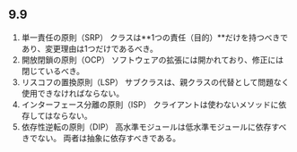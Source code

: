 ## 9.9
1. 単一責任の原則（SRP）
クラスは**1つの責任（目的）**だけを持つべきであり、変更理由は1つだけであるべき。
2. 開放閉鎖の原則（OCP）
ソフトウェアの拡張には開かれており、修正には閉じているべき。
3. リスコフの置換原則（LSP）
サブクラスは、親クラスの代替として問題なく使用できなければならない。
4. インターフェース分離の原則（ISP）
クライアントは使わないメソッドに依存してはならない。
5. 依存性逆転の原則（DIP）
高水準モジュールは低水準モジュールに依存すべきでない。
両者は抽象に依存すべきである。
